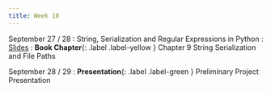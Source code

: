 ```yaml
---
title: Week 10
---
```


September 27 / 28
: String, Serialization and Regular Expressions in Python
    : [Slides]()
: **Book Chapter**{: .label .label-yellow } Chapter 9 String Serialization and File Paths

September 28 / 29
: **Presentation**{: .label .label-green } Preliminary Project Presentation
